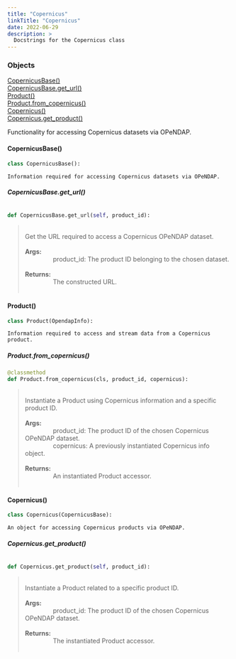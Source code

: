 ```yaml
---
title: "Copernicus"
linkTitle: "Copernicus"
date: 2022-06-29
description: >
  Docstrings for the Copernicus class
---
```

### Objects

[CopernicusBase()](#copernicusbase)<br />
[CopernicusBase.get_url()](#copernicusbaseget_url)<br />
[Product()](#product)<br />
[Product.from_copernicus()](#productfrom_copernicus)<br />
[Copernicus()](#copernicus)<br />
[Copernicus.get_product()](#copernicusget_product)<br />

Functionality for accessing Copernicus datasets via OPeNDAP.
#### CopernicusBase()
```python
class CopernicusBase():
```

```
Information required for accessing Copernicus datasets via OPeNDAP.
```

##### CopernicusBase.get_url()
```python

def CopernicusBase.get_url(self, product_id):
```
> <br />
> Get the URL required to access a Copernicus OPeNDAP dataset.<br />
> <br />
> <b>Args:</b><br />
> &nbsp;&nbsp;&nbsp;&nbsp;&nbsp;&nbsp;&nbsp;&nbsp;&nbsp;&nbsp;&nbsp;&nbsp;&nbsp;&nbsp;&nbsp;  product_id: The product ID belonging to the chosen dataset.<br />
> <br />
> <b>Returns:</b><br />
> &nbsp;&nbsp;&nbsp;&nbsp;&nbsp;&nbsp;&nbsp;&nbsp;&nbsp;&nbsp;&nbsp;&nbsp;&nbsp;&nbsp;&nbsp;  The constructed URL.<br />
> <br />
#### Product()
```python
class Product(OpendapInfo):
```

```
Information required to access and stream data from a Copernicus product.
```

##### Product.from_copernicus()
```python
@classmethod
def Product.from_copernicus(cls, product_id, copernicus):
```
> <br />
> Instantiate a Product using Copernicus information and a specific product ID.<br />
> <br />
> <b>Args:</b><br />
> &nbsp;&nbsp;&nbsp;&nbsp;&nbsp;&nbsp;&nbsp;&nbsp;&nbsp;&nbsp;&nbsp;&nbsp;&nbsp;&nbsp;&nbsp;  product_id: The product ID of the chosen Copernicus OPeNDAP dataset.<br />
> &nbsp;&nbsp;&nbsp;&nbsp;&nbsp;&nbsp;&nbsp;&nbsp;&nbsp;&nbsp;&nbsp;&nbsp;&nbsp;&nbsp;&nbsp;  copernicus: A previously instantiated Copernicus info object.<br />
> <br />
> <b>Returns:</b><br />
> &nbsp;&nbsp;&nbsp;&nbsp;&nbsp;&nbsp;&nbsp;&nbsp;&nbsp;&nbsp;&nbsp;&nbsp;&nbsp;&nbsp;&nbsp;  An instantiated Product accessor.<br />
> <br />
#### Copernicus()
```python
class Copernicus(CopernicusBase):
```

```
An object for accessing Copernicus products via OPeNDAP.
```

##### Copernicus.get_product()
```python

def Copernicus.get_product(self, product_id):
```
> <br />
> Instantiate a Product related to a specific product ID.<br />
> <br />
> <b>Args:</b><br />
> &nbsp;&nbsp;&nbsp;&nbsp;&nbsp;&nbsp;&nbsp;&nbsp;&nbsp;&nbsp;&nbsp;&nbsp;&nbsp;&nbsp;&nbsp;  product_id: The product ID of the chosen Copernicus OPeNDAP dataset.<br />
> <br />
> <b>Returns:</b><br />
> &nbsp;&nbsp;&nbsp;&nbsp;&nbsp;&nbsp;&nbsp;&nbsp;&nbsp;&nbsp;&nbsp;&nbsp;&nbsp;&nbsp;&nbsp;  The instantiated Product accessor.<br />
> <br />